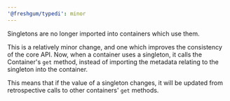 ```yaml
---
'@freshgum/typedi': minor
---
```


Singletons are no longer imported into containers which use them.

This is a relatively minor change, and one which improves the consistency of the core API. Now, when a container uses a singleton, it calls the Container's `get` method, instead of importing the metadata relating to the singleton into the container.

This means that if the value of a singleton changes, it will be updated from retrospective calls to other containers' `get` methods.
